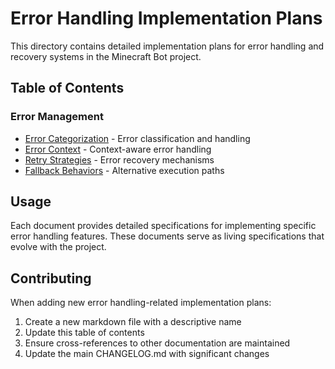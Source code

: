 # Error Handling Implementation Plans

This directory contains detailed implementation plans for error handling and recovery systems in the Minecraft Bot project.

## Table of Contents

### Error Management
- [Error Categorization](./error_categorization.md) - Error classification and handling
- [Error Context](./error_context.md) - Context-aware error handling
- [Retry Strategies](./retry_strategies.md) - Error recovery mechanisms
- [Fallback Behaviors](./fallback_behaviors.md) - Alternative execution paths

## Usage

Each document provides detailed specifications for implementing specific error handling features. These documents serve as living specifications that evolve with the project.

## Contributing

When adding new error handling-related implementation plans:
1. Create a new markdown file with a descriptive name
2. Update this table of contents
3. Ensure cross-references to other documentation are maintained
4. Update the main CHANGELOG.md with significant changes 